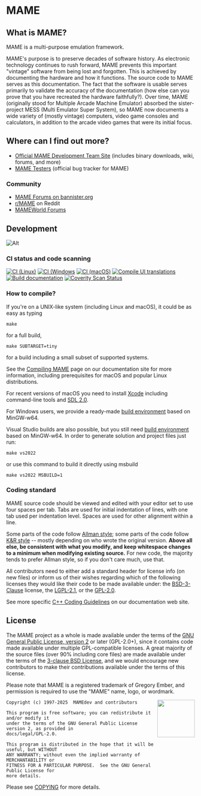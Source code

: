 # MAME

## What is MAME?

MAME is a multi-purpose emulation framework.

MAME's purpose is to preserve decades of software history. As electronic technology continues to rush forward, MAME prevents this important "vintage" software from being lost and forgotten. This is achieved by documenting the hardware and how it functions. The source code to MAME serves as this documentation. The fact that the software is usable serves primarily to validate the accuracy of the documentation (how else can you prove that you have recreated the hardware faithfully?). Over time, MAME (originally stood for Multiple Arcade Machine Emulator) absorbed the sister-project MESS (Multi Emulator Super System), so MAME now documents a wide variety of (mostly vintage) computers, video game consoles and calculators, in addition to the arcade video games that were its initial focus.

## Where can I find out more?

* [Official MAME Development Team Site](https://www.mamedev.org/) (includes binary downloads, wiki, forums, and more)
* [MAME Testers](https://mametesters.org/) (official bug tracker for MAME)

### Community

* [MAME Forums on bannister.org](https://forums.bannister.org/ubbthreads.php?ubb=cfrm&c=5)
* [r/MAME](https://www.reddit.com/r/MAME/) on Reddit
* [MAMEWorld Forums](https://www.mameworld.info/ubbthreads/)

## Development

![Alt](https://repobeats.axiom.co/api/embed/8461d8ae4630322dafc736fc25782de214b49630.svg "Repobeats analytics image")

### CI status and code scanning

[![CI (Linux)](https://github.com/mamedev/mame/workflows/CI%20(Linux)/badge.svg)](https://github.com/mamedev/mame/actions/workflows/ci-linux.yml) [![CI (Windows](https://github.com/mamedev/mame/workflows/CI%20(Windows)/badge.svg)](https://github.com/mamedev/mame/actions/workflows/ci-windows.yml) [![CI (macOS)](https://github.com/mamedev/mame/workflows/CI%20(macOS)/badge.svg)](https://github.com/mamedev/mame/actions/workflows/ci-macos.yml) [![Compile UI translations](https://github.com/mamedev/mame/workflows/Compile%20UI%20translations/badge.svg)](https://github.com/mamedev/mame/actions/workflows/language.yml) [![Build documentation](https://github.com/mamedev/mame/workflows/Build%20documentation/badge.svg)](https://github.com/mamedev/mame/actions/workflows/docs.yml)  [![Coverity Scan Status](https://scan.coverity.com/projects/5727/badge.svg?flat=1)](https://scan.coverity.com/projects/mame-emulator)

### How to compile?

If you're on a UNIX-like system (including Linux and macOS), it could be as easy as typing

```
make
```

for a full build,

```
make SUBTARGET=tiny
```

for a build including a small subset of supported systems.

See the [Compiling MAME](http://docs.mamedev.org/initialsetup/compilingmame.html) page on our documentation site for more information, including prerequisites for macOS and popular Linux distributions.

For recent versions of macOS you need to install [Xcode](https://developer.apple.com/xcode/) including command-line tools and [SDL 2.0](https://github.com/libsdl-org/SDL/releases/latest).

For Windows users, we provide a ready-made [build environment](http://www.mamedev.org/tools/) based on MinGW-w64.

Visual Studio builds are also possible, but you still need [build environment](http://www.mamedev.org/tools/) based on MinGW-w64.
In order to generate solution and project files just run:

```
make vs2022
```
or use this command to build it directly using msbuild

```
make vs2022 MSBUILD=1
```

### Coding standard

MAME source code should be viewed and edited with your editor set to use four spaces per tab. Tabs are used for initial indentation of lines, with one tab used per indentation level. Spaces are used for other alignment within a line.

Some parts of the code follow [Allman style](https://en.wikipedia.org/wiki/Indent_style#Allman_style); some parts of the code follow [K&R style](https://en.wikipedia.org/wiki/Indent_style#K.26R_style) -- mostly depending on who wrote the original version. **Above all else, be consistent with what you modify, and keep whitespace changes to a minimum when modifying existing source.** For new code, the majority tends to prefer Allman style, so if you don't care much, use that.

All contributors need to either add a standard header for license info (on new files) or inform us of their wishes regarding which of the following licenses they would like their code to be made available under: the [BSD-3-Clause](http://opensource.org/licenses/BSD-3-Clause) license, the [LGPL-2.1](http://opensource.org/licenses/LGPL-2.1), or the [GPL-2.0](http://opensource.org/licenses/GPL-2.0).

See more specific [C++ Coding Guidelines](https://docs.mamedev.org/contributing/cxx.html) on our documentation web site.

## License

The MAME project as a whole is made available under the terms of the
[GNU General Public License, version 2](http://opensource.org/licenses/GPL-2.0)
or later (GPL-2.0+), since it contains code made available under multiple
GPL-compatible licenses.  A great majority of the source files (over 90%
including core files) are made available under the terms of the
[3-clause BSD License](http://opensource.org/licenses/BSD-3-Clause), and we
would encourage new contributors to make their contributions available under the
terms of this license.

Please note that MAME is a registered trademark of Gregory Ember, and permission
is required to use the "MAME" name, logo, or wordmark.

<a href="http://opensource.org/licenses/GPL-2.0" target="_blank">
<img align="right" width="100" src="https://opensource.org/wp-content/uploads/2009/06/OSIApproved.svg">
</a>

    Copyright (c) 1997-2025  MAMEdev and contributors

    This program is free software; you can redistribute it and/or modify it
    under the terms of the GNU General Public License version 2, as provided in
    docs/legal/GPL-2.0.

    This program is distributed in the hope that it will be useful, but WITHOUT
    ANY WARRANTY; without even the implied warranty of MERCHANTABILITY or
    FITNESS FOR A PARTICULAR PURPOSE.  See the GNU General Public License for
    more details.

Please see [COPYING](COPYING) for more details.
